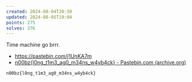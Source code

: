 ```yaml
---
created: 2024-08-04T20:50
updated: 2024-08-05T19:04
points: 275
solves: 376
---
```


Time machine go brrr.
- https://pastebin.com/j1UnKA7m
- [n00bz{l0ng_t1m3_ag0_m34ns_w4yb4ck} - Pastebin.com (archive.org)](https://web.archive.org/web/20240617125911/https://pastebin.com/j1UnKA7m)

```flag
n00bz{l0ng_t1m3_ag0_m34ns_w4yb4ck}
```
